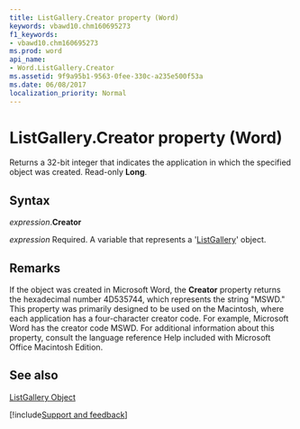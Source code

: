 ```yaml
---
title: ListGallery.Creator property (Word)
keywords: vbawd10.chm160695273
f1_keywords:
- vbawd10.chm160695273
ms.prod: word
api_name:
- Word.ListGallery.Creator
ms.assetid: 9f9a95b1-9563-0fee-330c-a235e500f53a
ms.date: 06/08/2017
localization_priority: Normal
---
```



# ListGallery.Creator property (Word)

Returns a 32-bit integer that indicates the application in which the specified object was created. Read-only  **Long**.


## Syntax

_expression_.**Creator**

_expression_ Required. A variable that represents a '[ListGallery](Word.ListGallery.md)' object.


## Remarks

If the object was created in Microsoft Word, the  **Creator** property returns the hexadecimal number 4D535744, which represents the string "MSWD." This property was primarily designed to be used on the Macintosh, where each application has a four-character creator code. For example, Microsoft Word has the creator code MSWD. For additional information about this property, consult the language reference Help included with Microsoft Office Macintosh Edition.


## See also


[ListGallery Object](Word.ListGallery.md)

[!include[Support and feedback](~/includes/feedback-boilerplate.md)]